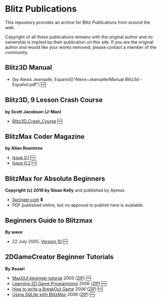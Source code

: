 # Blitz Publications #

This repository provides an archve for Blitz Publications from around the web.

Copyright of all these publications remains with the original author and no ownership is implied by their publication on this site.
If you are the original author and would like your works removed, please contact a member of the community.

## Blitz3D Manual

* [by Alexis Jeansalle, Espanol]("Alexis-Jeansalle/Manual Blitz3d - Español.pdf") :free:

## Blitz3D, 9 Lesson Crash Course
**by Scott Jacobson (J-Man)**

* [Blitz3D_Crash_Course](J-Man/Blitz3D_Crash_Course.pdf) :free:

## BlitzMax Coder Magazine
**by Allan Rowntree**

* [Issue 0.1](blitzmax-coder/blitzmax-coder-01.pdf) :free:
* [Issue 0.2](blitzmax-coder/blitzmax-coder-02.pdf) :free:

## BlitzMax for Absolute Beginners
**Copyright (c) 2016 by Sloan Kelly** and published by Apress

* [Springer.com](https://link.springer.com/book/10.1007/978-1-4842-2523-3) :heavy_dollar_sign:
* PDF published online, but no approval to publish here is available.

## Beginners Guide to Blitzmax
**By wave**

* 22 July 2005, [Version 10](wave/waves-blitzmax-tutorial-version-10-2005-07-22.pdf) :free:

## 2DGameCreator Beginner Tutorials
**By Assari**

* [MaxGUI beginner tutorial](assari/assari-maxgui-beginner-tutorial.md) 2005 ([ZIP](assari/assari-maxgui-beginner-tutorial.zip)) :free:
* [Learning 2D Game Programming](assari/assari-learning-2d-game-programming.md) 2006 ([ZIP](assari/assari-learning-2d-game-programming.zip)) :free:
* [How to write a BreakOut Game](assari/assari-how-to-write-a-breakout-game.md) 2006 ([ZIP](assari/assari-how-to-write-a-breakout-game.zip)) :free:
* [Using SQLite with BlitzMax](assari/assari-using-sqlite-with-blitzmax.pdf) 2006 ([ZIP](assari/assari-using-sqlite-with-blitzmax.zip)) :free:
